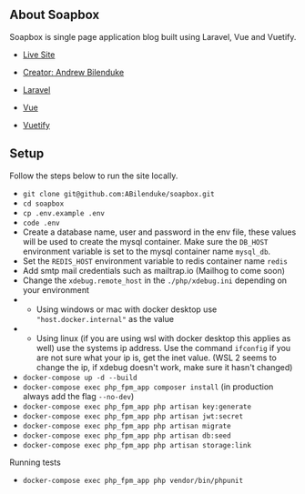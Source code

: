 ## About Soapbox

Soapbox is single page application blog built using Laravel, Vue and Vuetify.

- [Live Site](https://soapbox.andrewbilenduke.com)
- [Creator: Andrew Bilenduke](https://andrewbilenduke.com)


- [Laravel](https://laravel.com)
- [Vue](https://vuejs.org)
- [Vuetify](https://vuetifyjs.com)

## Setup

Follow the steps below to run the site locally.

- `git clone git@github.com:ABilenduke/soapbox.git`
- `cd soapbox`
- `cp .env.example .env`
- `code .env`
- Create a database name, user and password in the env file, these values will be used to create the mysql container. Make sure the `DB_HOST` environment variable is set to the mysql container name `mysql_db`.
- Set the `REDIS_HOST` environment variable to redis container name `redis`
- Add smtp mail credentials such as mailtrap.io (Mailhog to come soon)
- Change the `xdebug.remote_host` in the `./php/xdebug.ini` depending on your environment
- - Using windows or mac with docker desktop use `"host.docker.internal"` as the value
- - Using linux (if you are using wsl with docker desktop this applies as well) use the systems ip address. Use the command `ifconfig` if you are not sure what your ip is, get the inet value. (WSL 2 seems to change the ip, if xdebug doesn't work, make sure it hasn't changed)
- `docker-compose up -d --build`
- `docker-compose exec php_fpm_app composer install` (in production always add the flag `--no-dev`)
- `docker-compose exec php_fpm_app php artisan key:generate`
- `docker-compose exec php_fpm_app php artisan jwt:secret`
- `docker-compose exec php_fpm_app php artisan migrate`
- `docker-compose exec php_fpm_app php artisan db:seed`
- `docker-compose exec php_fpm_app php artisan storage:link`

Running tests
- `docker-compose exec php_fpm_app php vendor/bin/phpunit`